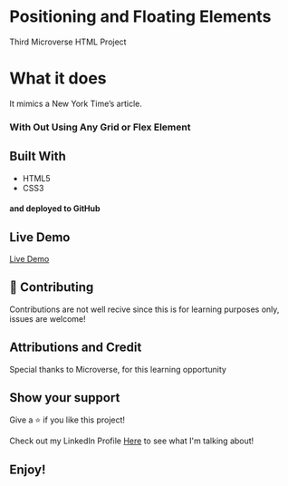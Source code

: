 # Positioning and Floating Elements
Third Microverse HTML Project

# What it does

It mimics a New York Time’s article.
### With Out Using Any Grid or Flex Element

## Built With
- HTML5
- CSS3

#### and deployed to GitHub

## Live Demo

[Live Demo](https://dandush03.github.io/Displaying-and-Inputting-Data/)

## 🤝 Contributing

Contributions are not well recive since this is for learning purposes only, issues are welcome!

## Attributions and Credit
Special thanks to Microverse, for this learning opportunity  

## Show your support

Give a ⭐️ if you like this project!

Check out my LinkedIn Profile [Here](https://www.linkedin.com/in/daniel-laloush-0a7331a9) to see what I'm talking about!

## Enjoy!
